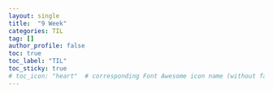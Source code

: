 ```yaml
---
layout: single
title:  "9 Week"
categories: TIL
tag: []
author_profile: false
toc: true
toc_label: "TIL"
toc_sticky: true
# toc_icon: "heart"  # corresponding Font Awesome icon name (without fa prefix)
---
```

<br><br><br>





<br>
<br>
<br>
<br>


<br>